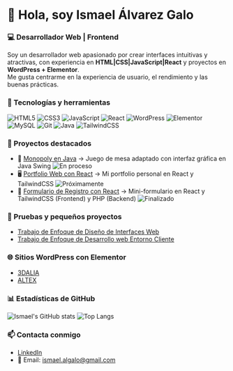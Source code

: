 # 👋 Hola, soy Ismael Álvarez Galo
### 💻 Desarrollador Web | Frontend

Soy un desarrollador web apasionado por crear interfaces intuitivas y atractivas, 
con experiencia en **HTML|CSS|JavaScript|React** y proyectos en **WordPress + Elementor**.  
Me gusta centrarme en la experiencia de usuario, el rendimiento y las buenas prácticas.  

### 🚀 Tecnologías y herramientas
![HTML5](https://img.shields.io/badge/HTML5-E34F26?style=for-the-badge&logo=html5&logoColor=white)
![CSS3](https://img.shields.io/badge/CSS3-1572B6?style=for-the-badge&logo=css3&logoColor=white)
![JavaScript](https://img.shields.io/badge/JavaScript-323330?style=for-the-badge&logo=javascript&logoColor=F7DF1E)
![React](https://img.shields.io/badge/React-20232A?style=for-the-badge&logo=react&logoColor=61DAFB)
![WordPress](https://img.shields.io/badge/WordPress-21759B?style=for-the-badge&logo=wordpress&logoColor=white)
![Elementor](https://img.shields.io/badge/Elementor-92003B?style=for-the-badge&logo=elementor&logoColor=white)
![MySQL](https://img.shields.io/badge/MySQL-005C84?style=for-the-badge&logo=mysql&logoColor=white)
![Git](https://img.shields.io/badge/GIT-E44C30?style=for-the-badge&logo=git&logoColor=white)
![Java](https://img.shields.io/badge/Java-ED8B00?style=for-the-badge&logo=openjdk&logoColor=white)
![TailwindCSS](https://img.shields.io/badge/TailwindCSS-38B2AC?style=for-the-badge&logo=tailwindcss&logoColor=white)

### 🌟 Proyectos destacados
- 🎲 [Monopoly en Java](https://github.com/Ialgalo90/Monopoly) → Juego de mesa adaptado con interfaz gráfica en Java Swing ![En proceso](https://img.shields.io/badge/En%20proceso-FFA500?style=flat-square)
- 🖥️ [Portfolio Web con React](https://github.com/Ialgalo90/portfolio) → Mi portfolio personal en React y TailwindCSS ![Próximamente](https://img.shields.io/badge/Próximamente-808080?style=flat-square)
- 📝 [Formulario de Registro con React](https://github.com/Ialgalo90/FormRegistroReact) → Mini-formulario en React y TailwindCSS (Frontend) y PHP (Backend) ![Finalizado](https://img.shields.io/badge/Finalizado-32CD32?style=flat-square)

### 🧪 Pruebas y pequeños proyectos
- [Trabajo de Enfoque de Diseño de Interfaces Web]([https://github.com/Ialgalo90/TrabajoEnfoqueDIW](https://ialgalo90.github.io/TrabajoEnfoqueDIW/))  
- [Trabajo de Enfoque de Desarrollo web Entorno Cliente]([https://github.com/Ialgalo90/TrabajoEnfoqueDWEC](https://ialgalo90.github.io/TrabajoEnfoqueDWEC/)) 

### 🌐 Sitios WordPress con Elementor
- [3DALIA](https://3dalia.com/https://altexsl.com/) 
- [ALTEX](https://altexsl.com/) 

### 📊 Estadísticas de GitHub
![Ismael's GitHub stats](https://github-readme-stats.vercel.app/api?username=Ialgalo90&show_icons=true&theme=tokyonight)
![Top Langs](https://github-readme-stats.vercel.app/api/top-langs/?username=Ialgalo90&layout=compact&theme=tokyonight)

### 📫 Contacta conmigo
- [LinkedIn](https://www.linkedin.com/in/ismaelalvarezgalo)
- 📧 Email: ismael.algalo@gmail.com
